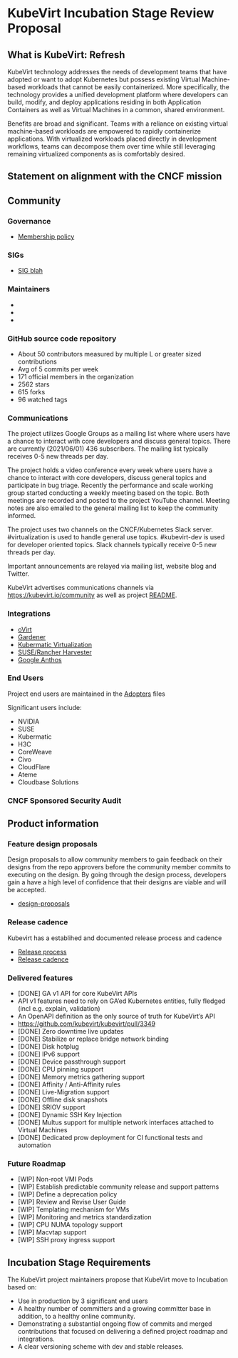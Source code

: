 # KubeVirt Incubation Stage Review Proposal

## What is KubeVirt: Refresh

KubeVirt technology addresses the needs of development teams that have adopted or want to adopt Kubernetes but possess existing Virtual Machine-based workloads that cannot be easily containerized. More specifically, the technology provides a unified development platform where developers can build, modify, and deploy applications residing in both Application Containers as well as Virtual Machines in a common, shared environment.

Benefits are broad and significant. Teams with a reliance on existing virtual machine-based workloads are empowered to rapidly containerize applications. With virtualized workloads placed directly in development workflows, teams can decompose them over time while still leveraging remaining virtualized components as is comfortably desired.

## Statement on alignment with the CNCF mission

## Community

### Governance

* [Membership policy](https://github.com/kubevirt/community/blob/master/membership_policy.md)

### SIGs

* [SIG blah](https://github.com/kubevirt/community/blob/master/sigs.yaml)

### Maintainers

*
*
*

### GitHub source code repository

* About 50 contributors measured by multiple L or greater sized contributions
* Avg of 5 commits per week
* 171 official members in the organization
* 2562 stars
* 615 forks
* 96 watched tags

### Communications
The project utilizes Google Groups as a mailing list where where users have a chance to interact with core developers and discuss general topics. There are currently (2021/06/01) 436 subscribers.  The mailing list typically receives 0-5 new threads per day.

The project holds a video conference every week where users have a chance to interact with core developers, discuss general topics and participate in bug triage. Recently the performance and scale working group started conducting a weekly meeting based on the topic. Both meetings are recorded and posted to the project YouTube channel. Meeting notes are also emailed to the general mailing list to keep the community informed.

The project uses two channels on the CNCF/Kubernetes Slack server. #virtualization is used to handle general use topics. #kubevirt-dev is used for developer oriented topics.  Slack channels typically receive 0-5 new threads per day.

Important announcements are relayed via mailing list, website blog and Twitter.

KubeVirt advertises communications channels via https://kubevirt.io/community as well as project [README](https://github.com/kubevirt/kubevirt/blob/master/README.md).

### Integrations

* [oVirt](https://www.ovirt.org)
* [Gardener](https://gardener.cloud/blog/2020-10/00/)
* [Kubermatic Virtualization](https://www.kubermatic.com/products/kubevirt/)
* [SUSE/Rancher Harvester](https://github.com/rancher/harvester/blob/766abd06561b059c1af623aacc4e505db471ceee/deploy/charts/harvester/README.md)
* [Google Anthos](https://youtu.be/RE0A3kHT3LA?t=126)

### End Users

Project end users are maintained in the [Adopters](https://github.com/kubevirt/kubevirt/blob/main/ADOPTERS.md) files

Significant users include:
* NVIDIA
* SUSE
* Kubermatic
* H3C
* CoreWeave
* Civo
* CloudFlare
* Ateme
* Cloudbase Solutions

### CNCF Sponsored Security Audit

## Product information

### Feature design proposals
Design proposals to allow community members to gain feedback on their designs from the repo approvers before the community member commits to executing on the design. By going through the design process, developers gain a have a high level of confidence that their designs are viable and will be accepted.

* [design-proposals](https://github.com/kubevirt/community/tree/master/design-proposals)

### Release cadence

Kubevirt has a establihed and documented release process and cadence

* [Release process](https://github.com/kubevirt/kubevirt/blob/main/docs/release.md)
* [Release cadence](https://github.com/kubevirt/kubevirt/blob/main/docs/release.md#cadence-and-timeline)

### Delivered features

* [DONE] GA v1 API for core KubeVirt APIs
 * API v1 features need to rely on GA’ed Kubernetes entities, fully fledged (incl e.g. explain, validation)
 * An OpenAPI definition as the only source of truth for KubeVirt’s API
 * https://github.com/kubevirt/kubevirt/pull/3349
* [DONE] Zero downtime live updates
* [DONE] Stabilize or replace bridge network binding
* [DONE] Disk hotplug
* [DONE] IPv6 support
* [DONE] Device passthrough support
* [DONE] CPU pinning support
* [DONE] Memory metrics gathering support
* [DONE] Affinity / Anti-Affinity rules
* [DONE] Live-Migration support
* [DONE] Offline disk snapshots
* [DONE] SRIOV support
* [DONE] Dynamic SSH Key Injection
* [DONE] Multus support for multiple network interfaces attached to Virtual Machines
* [DONE] Dedicated prow deployment for CI functional tests and automation

### Future Roadmap

* [WIP] Non-root VMI Pods
* [WIP] Establish predictable community release and support patterns
* [WIP] Define a deprecation policy
* [WIP] Review and Revise User Guide
* [WIP] Templating mechanism for VMs
* [WIP] Monitoring and metrics standardization
* [WIP] CPU NUMA topology support
* [WIP] Macvtap support
* [WIP] SSH proxy ingress support

## Incubation Stage Requirements

The KubeVirt project maintainers propose that KubeVirt move to Incubation based on:

* Use in production by 3 significant end users
* A healthy number of committers and a growing committer base in addition, to a healthy online community.
* Demonstrating a substantial ongoing flow of commits and merged contributions that focused on delivering a defined project roadmap and integrations.
* A clear versioning scheme with dev and stable releases.
